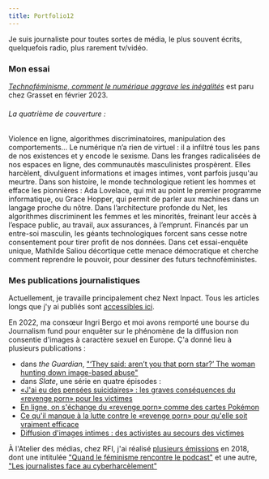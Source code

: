 ```yaml
---
title: Portfolio12
---
```

Je suis journaliste pour toutes sortes de média, le plus souvent écrits, quelquefois radio, plus rarement tv/vidéo.

### Mon essai

[_Technoféminisme, comment le numérique aggrave les inégalités_](https://www.grasset.fr/livres/technofeminisme-9782246828822) est paru chez Grasset en février 2023.

###### La quatrième de couverture : 

Violence en ligne, algorithmes discriminatoires, manipulation des comportements… Le numérique n’a rien de virtuel : il a infiltré tous les pans de nos existences et y encode le sexisme.
Dans les franges radicalisées de nos espaces en ligne, des communautés masculinistes prospèrent. Elles harcèlent, divulguent informations et images intimes, vont parfois jusqu'au meurtre. Dans son histoire, le monde technologique retient les hommes et efface les pionnières : Ada Lovelace, qui mit au point le premier programme informatique, ou Grace Hopper, qui permit de parler aux machines dans un langage proche du nôtre. Dans l’architecture profonde du Net, les algorithmes discriminent les femmes et les minorités, freinant leur accès à l’espace public, au travail, aux assurances, à l’emprunt. Financés par un entre-soi masculin, les géants technologiques forcent sans cesse notre consentement pour tirer profit de nos données.
Dans cet essai-enquête unique, Mathilde Saliou décortique cette menace démocratique et cherche comment reprendre le pouvoir, pour dessiner des futurs technoféministes. 

### Mes publications journalistiques

Actuellement, je travaille principalement chez Next Inpact. Tous les articles longs que j'y ai publiés sont [accessibles ici](https://www.nextinpact.com/recherche;q=;a=54;r=;p=1). 

En 2022, ma consœur Ingri Bergo et moi avons remporté une bourse du Journalism fund pour enquêter sur le phénomène de la diffusion non consentie d'images à caractère sexuel en Europe. Ç'a donné lieu à plusieurs publications : 
- dans _the Guardian_, ["‘They said: aren’t you that porn star?’ The woman hunting down image-based abuse"](https://www.theguardian.com/global-development/2022/oct/19/they-said-arent-you-that-porn-star-the-woman-hunting-down-image-based-abuse)
- dans _Slate_, une série en quatre épisodes : 
 - [«J'ai eu des pensées suicidaires» : les graves conséquences du «revenge porn» pour les victimes](https://www.slate.fr/story/235033/revenge-porn-pornodivulgation-consequences-mortelles-victimes-suicide-depression)
 - [En ligne, on s'échange du «revenge porn» comme des cartes Pokémon](https://www.slate.fr/story/235372/revenge-porn-cartes-pokemon-collection-insultes-pornographie-intimite-femmes-discord-telegram)
 - [Ce qu'il manque à la lutte contre le «revenge porn» pour qu'elle soit vraiment efficace](https://www.slate.fr/story/235688/revenge-porn-consideration-lois-cyberviolences-femmes-cooperation-europe-reseaux-sociaux-sites-pornographiques)
 - [Diffusion d'images intimes : des activistes au secours des victimes](https://www.slate.fr/story/235976/revenge-porn-diffusion-images-intimes-activistes-associations-secours-victimes-traque-reseaux-sociaux)

À l'Atelier des médias, chez RFI, j'ai réalisé [plusieurs émissions](https://www.rfi.fr/fr/auteur/mathilde-saliou/) en 2018, dont une intitulée ["Quand le féminisme rencontre le podcast"](https://www.rfi.fr/fr/emission/20180915-quand-le-feminisme-rencontre-le-podcast) et une autre, ["Les journalistes face au cyberharcèlement"](https://www.rfi.fr/fr/emission/20181013-journalistes-cyberharcelement-insultes-lynchages-menaces-reseaux-sociaux)
